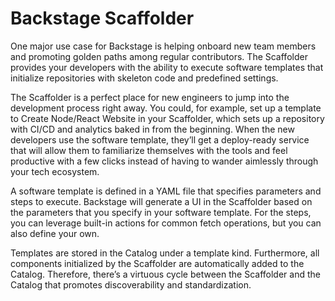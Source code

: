 # Backstage Scaffolder #

One major use case for Backstage is helping onboard new team members and promoting golden paths among regular contributors. The Scaffolder provides your developers with the ability to execute software templates that initialize repositories with skeleton code and predefined settings.

The Scaffolder is a perfect place for new engineers to jump into the development process right away. You could, for example, set up a template to Create Node/React Website in your Scaffolder, which sets up a repository with CI/CD and analytics baked in from the beginning. When the new developers use the software template, they’ll get a deploy-ready service that will allow them to familiarize themselves with the tools and feel productive with a few clicks instead of having to wander aimlessly through your tech ecosystem. 

A software template is defined in a YAML file that specifies parameters and steps to execute. Backstage will generate a UI in the Scaffolder based on the parameters that you specify in your software template. For the steps, you can leverage built-in actions for common fetch operations, but you can also define your own. 

Templates are stored in the Catalog under a template kind. Furthermore, all components initialized by the Scaffolder are automatically added to the Catalog. Therefore, there’s a virtuous cycle between the Scaffolder and the Catalog that promotes discoverability and standardization. 